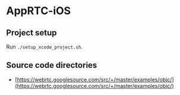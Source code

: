 # AppRTC-iOS

## Project setup

Run `./setup_xcode_project.sh`.

## Source code directories

+ [https://webrtc.googlesource.com/src/+/master/examples/objc/](https://webrtc.googlesource.com/src/+/master/examples/objc/)
